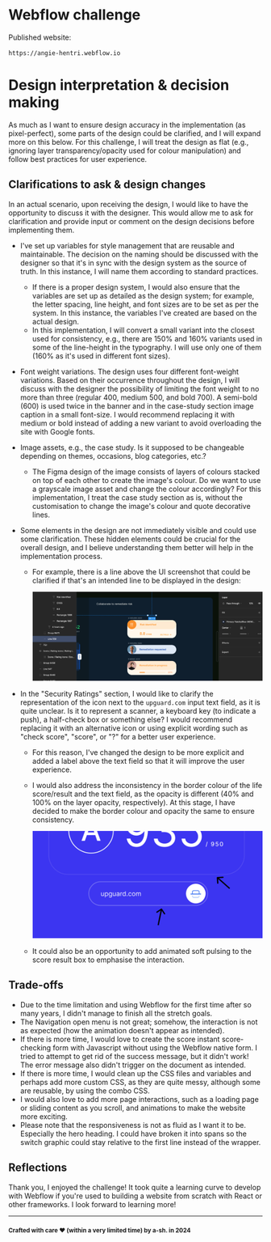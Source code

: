 # Webflow challenge

Published website:

```
https://angie-hentri.webflow.io
```



# Design interpretation & decision making

As much as I want to ensure design accuracy in the implementation (as pixel-perfect), some parts of the design could be clarified, and I will expand more on this below. For this challenge, I will treat the design as flat (e.g., ignoring layer transparency/opacity used for colour manipulation) and follow best practices for user experience.

## Clarifications to ask & design changes

In an actual scenario, upon receiving the design, I would like to have the opportunity to discuss it with the designer. This would allow me to ask for clarification and provide input or comment on the design decisions before implementing them.

- I've set up variables for style management that are reusable and maintainable. The decision on the naming should be discussed with the designer so that it's in sync with the design system as the source of truth. In this instance, I will name them according to standard practices.
  - If there is a proper design system, I would also ensure that the variables are set up as detailed as the design system; for example, the letter spacing, line height, and font sizes are to be set as per the system. In this instance, the variables I've created are based on the actual design.
  - In this implementation, I will convert a small variant into the closest used for consistency, e.g., there are 150% and 160% variants used in some of the line-height in the typography. I will use only one of them (160% as it's used in different font sizes).
  
- Font weight variations. The design uses four different font-weight variations. Based on their occurrence throughout the design, I will discuss with the designer the possibility of limiting the font weight to no more than three (regular 400, medium 500, and bold 700). A semi-bold (600) is used twice in the banner and in the case-study section image caption in a small font-size. I would recommend replacing it with medium or bold instead of adding a new variant to avoid overloading the site with Google fonts.

- Image assets, e.g., the case study. Is it supposed to be changeable depending on themes, occasions, blog categories, etc.?
  - The Figma design of the image consists of layers of colours stacked on top of each other to create the image's colour. Do we want to use a grayscale image asset and change the colour accordingly? For this implementation, I treat the case study section as is, without the customisation to change the image's colour and quote decorative lines.
  
- Some elements in the design are not immediately visible and could use some clarification. These hidden elements could be crucial for the overall design, and I believe understanding them better will help in the implementation process.
  - For example, there is a line above the UI screenshot that could be clarified if that's an intended line to be displayed in the design:
  
    ![clarification UI](./docs/clarification_01_ui_element.png)
  
- In the "Security Ratings" section, I would like to clarify the representation of the icon next to the `upguard.com` input text field, as it is quite unclear. Is it to represent a scanner, a keyboard key (to indicate a push), a half-check box or something else? I would recommend replacing it with an alternative icon or using explicit wording such as "check score", "score", or "?" for a better user experience.
  
  - For this reason, I've changed the design to be more explicit and added a label above the text field so that it will improve the user experience.
  
  - I would also address the inconsistency in the border colour of the life score/result and the text field, as the opacity is different (40% and 100% on the layer opacity, respectively). At this stage, I have decided to make the border colour and opacity the same to ensure consistency.
  
    ![Border opacity inconcistency](./docs/score_inconsistency.png)
  
  - It could also be an opportunity to add animated soft pulsing to the score result box to emphasise the interaction.

## Trade-offs

- Due to the time limitation and using Webflow for the first time after so many years, I didn't manage to finish all the stretch goals.
- The Navigation open menu is not great; somehow, the interaction is not as expected (how the animation doesn't appear as intended).
- If there is more time, I would love to create the score instant score-checking form with Javascript without using the Webflow native form. I tried to attempt to get rid of the success message, but it didn't work! The error message also didn't trigger on the document as intended.
- If there is more time, I would clean up the CSS files and variables and perhaps add more custom CSS, as they are quite messy, although some are reusable, by using the combo CSS.
- I would also love to add more page interactions, such as a loading page or sliding content as you scroll, and animations to make the website more exciting.
- Please note that the responsiveness is not as fluid as I want it to be. Especially the hero heading. I could have broken it into spans so the switch graphic could stay relative to the first line instead of the wrapper.

## Reflections

Thank you, I enjoyed the challenge! It took quite a learning curve to develop with Webflow if you're used to building a website from scratch with React or other frameworks. I look forward to learning more!



---

<sub>**Crafted with care ❤ (within a very limited time) by a-sh. in 2024**</sub>

